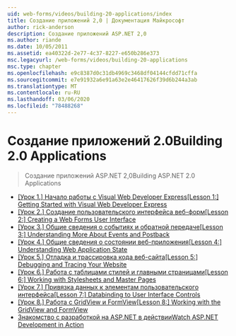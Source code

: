 ```yaml
---
uid: web-forms/videos/building-20-applications/index
title: Создание приложений 2,0 | Документация Майкрософт
author: rick-anderson
description: Создание приложений ASP.NET 2,0
ms.author: riande
ms.date: 10/05/2011
ms.assetid: ea40322d-2e77-4c37-8227-e650b286e373
msc.legacyurl: /web-forms/videos/building-20-applications
msc.type: chapter
ms.openlocfilehash: e9c8387d0c31db4969c3468df04144cfdd71cffa
ms.sourcegitcommit: e7e91932a6e91a63e2e46417626f39d6b244a3ab
ms.translationtype: MT
ms.contentlocale: ru-RU
ms.lasthandoff: 03/06/2020
ms.locfileid: "78488268"
---
```

# <a name="building-20-applications"></a><span data-ttu-id="de011-103">Создание приложений 2.0</span><span class="sxs-lookup"><span data-stu-id="de011-103">Building 2.0 Applications</span></span>

> <span data-ttu-id="de011-104">Создание приложений ASP.NET 2,0</span><span class="sxs-lookup"><span data-stu-id="de011-104">Building ASP.NET 2.0 Applications</span></span>

- <span data-ttu-id="de011-105">[[Урок 1.] Начало работы с Visual Web Developer Express](lesson-1-getting-started-with-visual-web-developer-express.md)</span><span class="sxs-lookup"><span data-stu-id="de011-105">[[Lesson 1:] Getting Started with Visual Web Developer Express](lesson-1-getting-started-with-visual-web-developer-express.md)</span></span>
- <span data-ttu-id="de011-106">[[Урок 2.] Создание пользовательского интерфейса веб-форм](lesson-2-creating-a-web-forms-user-interface.md)</span><span class="sxs-lookup"><span data-stu-id="de011-106">[[Lesson 2:] Creating a Web Forms User Interface](lesson-2-creating-a-web-forms-user-interface.md)</span></span>
- <span data-ttu-id="de011-107">[[Урок 3.] Общие сведения о событиях и обратной передаче](lesson-3-understanding-more-about-events-and-postback.md)</span><span class="sxs-lookup"><span data-stu-id="de011-107">[[Lesson 3:] Understanding More About Events and Postback](lesson-3-understanding-more-about-events-and-postback.md)</span></span>
- <span data-ttu-id="de011-108">[[Урок 4.] Общие сведения о состоянии веб-приложения](lesson-4-understanding-web-application-state.md)</span><span class="sxs-lookup"><span data-stu-id="de011-108">[[Lesson 4:] Understanding Web Application State](lesson-4-understanding-web-application-state.md)</span></span>
- <span data-ttu-id="de011-109">[[Урок 5.] Отладка и трассировка кода веб-сайта](lesson-5-debugging-and-tracing-your-website.md)</span><span class="sxs-lookup"><span data-stu-id="de011-109">[[Lesson 5:] Debugging and Tracing Your Website](lesson-5-debugging-and-tracing-your-website.md)</span></span>
- <span data-ttu-id="de011-110">[[Урок 6.] Работа с таблицами стилей и главными страницами](lesson-6-working-with-stylesheets-and-master-pages.md)</span><span class="sxs-lookup"><span data-stu-id="de011-110">[[Lesson 6:] Working with Stylesheets and Master Pages](lesson-6-working-with-stylesheets-and-master-pages.md)</span></span>
- <span data-ttu-id="de011-111">[[Урок 7.] Привязка данных к элементам пользовательского интерфейса](lesson-7-databinding-to-user-interface-controls.md)</span><span class="sxs-lookup"><span data-stu-id="de011-111">[[Lesson 7:] Databinding to User Interface Controls](lesson-7-databinding-to-user-interface-controls.md)</span></span>
- <span data-ttu-id="de011-112">[[Урок 8.] Работа с GridView и FormView](lesson-8-working-with-the-gridview-and-formview.md)</span><span class="sxs-lookup"><span data-stu-id="de011-112">[[Lesson 8:] Working with the GridView and FormView](lesson-8-working-with-the-gridview-and-formview.md)</span></span>
- [<span data-ttu-id="de011-113">Знакомство с разработкой на ASP.NET в действии</span><span class="sxs-lookup"><span data-stu-id="de011-113">Watch ASP.NET Development in Action</span></span>](watch-aspnet-development-in-action.md)
